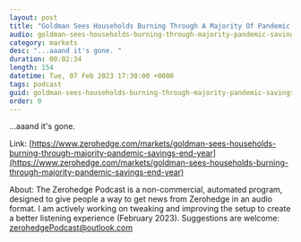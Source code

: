 ```yaml
---
layout: post
title: "Goldman Sees Households Burning Through A Majority Of Pandemic Savings By End Of Year"
audio: goldman-sees-households-burning-through-majority-pandemic-savings-end-year-0
category: markets
desc: "...aaand it's gone. "
duration: 00:02:34
length: 154
datetime: Tue, 07 Feb 2023 17:30:00 +0000
tags: podcast
guid: goldman-sees-households-burning-through-majority-pandemic-savings-end-year-0
order: 0
---
```

...aaand it's gone. 

Link: [https://www.zerohedge.com/markets/goldman-sees-households-burning-through-majority-pandemic-savings-end-year](https://www.zerohedge.com/markets/goldman-sees-households-burning-through-majority-pandemic-savings-end-year)

About: The Zerohedge Podcast is a non-commercial, automated program, designed to give people a way to get news from Zerohedge in an audio format.  I am actively working on tweaking and improving the setup to create a better listening experience (February 2023).  Suggestions are welcome: [zerohedgePodcast@outlook.com](mailto:zerohedgePodcast@outlook.com)